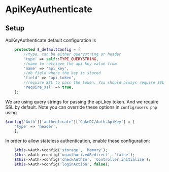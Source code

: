ApiKeyAuthenticate
=============

Setup
---------------

ApiKeyAuthenticate default configuration is
```php
    protected $_defaultConfig = [
        //type, can be either querystring or header
        'type' => self::TYPE_QUERYSTRING,
        //name to retrieve the api key value from
        'name' => 'api_key',
        //db field where the key is stored
        'field' => 'api_token',
        //require SSL to pass the token. You should always require SSL to use tokens for Auth
        'require_ssl' => true,
    ];
```

We are using query strings for passing the api_key token. And we require SSL by default.
Note you can override these options in `config/users.php` using

```php
$config['Auth']['authenticate']['CakeDC/Auth.ApiKey'] = [
    'type' => 'header',
    ];
```

In order to allow stateless authentication, enable these configuration:

```php
    $this->Auth->config('storage', 'Memory');
    $this->Auth->config('unauthorizedRedirect', 'false');
    $this->Auth->config('checkAuthIn', 'Controller.initialize');
    $this->Auth->config('loginAction', false);
```
